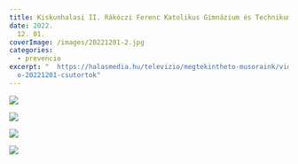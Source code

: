 ```yaml
---
title: Kiskunhalasi II. Rákóczi Ferenc Katolikus Gimnázium és Technikum
date: 2022.
  12. 01.
coverImage: /images/20221201-2.jpg
categories:
  - prevencio
excerpt: "  https://halasmedia.hu/televizio/megtekintheto-musoraink/video/hirad\
  o-20221201-csutortok"
---
```

![](/images/20221201-1.jpg)

![](/images/20221201-3.jpg)

![](/images/20221201-4.jpg)

![](/images/20221201-5.jpg)
